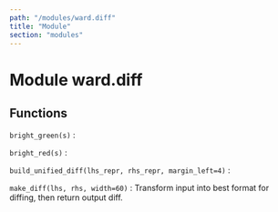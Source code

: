 ```yaml
---
path: "/modules/ward.diff"
title: "Module"
section: "modules"
---
```


Module ward.diff
================

Functions
---------

    
`bright_green(s)`
:   

    
`bright_red(s)`
:   

    
`build_unified_diff(lhs_repr, rhs_repr, margin_left=4)`
:   

    
`make_diff(lhs, rhs, width=60)`
:   Transform input into best format for diffing, then return output diff.